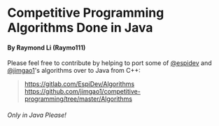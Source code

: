 # Competitive Programming Algorithms Done in Java
#### By Raymond Li (Raymo111)
Please feel free to contribute by helping to port some of [@espidev](https://github.com/espidev) and [@jimgao1](https://github.com/jimgao1)'s algorithms over to Java from C++:
> https://gitlab.com/EspiDev/Algorithms \
> https://github.com/jimgao1/competitive-programming/tree/master/Algorithms
###### Only in Java Please!
